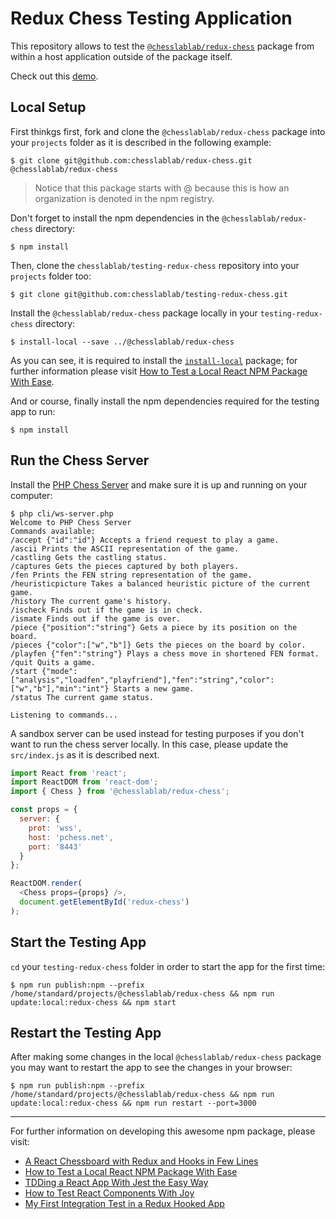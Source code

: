 # Redux Chess Testing Application

This repository allows to test the [`@chesslablab/redux-chess`](https://github.com/chesslablab/redux-chess) package from within a host application outside of the package itself.

Check out this [demo](https://programarivm.github.io/demo-redux-chess).

## Local Setup

First thinkgs first, fork and clone the `@chesslablab/redux-chess` package into your `projects` folder as it is described in the following example:

    $ git clone git@github.com:chesslablab/redux-chess.git @chesslablab/redux-chess

> Notice that this package starts with @ because this is how an organization is denoted in the npm registry.

Don't forget to install the npm dependencies in the `@chesslablab/redux-chess` directory:

    $ npm install

Then, clone the `chesslablab/testing-redux-chess` repository into your `projects` folder too:

    $ git clone git@github.com:chesslablab/testing-redux-chess.git

Install the `@chesslablab/redux-chess` package locally in your `testing-redux-chess` directory:

    $ install-local --save ../@chesslablab/redux-chess

As you can see, it is required to install the [`install-local`](https://www.npmjs.com/package/install-local) package; for further information please visit [How to Test a Local React NPM Package With Ease](https://javascript.plainenglish.io/testing-a-local-react-npm-package-with-ease-7d0668676ddb).

And or course, finally install the npm dependencies required for the testing app to run:

    $ npm install

## Run the Chess Server

Install the [PHP Chess Server](https://github.com/chesslablab/chess-server) and make sure it is up and running on your computer:

```
$ php cli/ws-server.php
Welcome to PHP Chess Server
Commands available:
/accept {"id":"id"} Accepts a friend request to play a game.
/ascii Prints the ASCII representation of the game.
/castling Gets the castling status.
/captures Gets the pieces captured by both players.
/fen Prints the FEN string representation of the game.
/heuristicpicture Takes a balanced heuristic picture of the current game.
/history The current game's history.
/ischeck Finds out if the game is in check.
/ismate Finds out if the game is over.
/piece {"position":"string"} Gets a piece by its position on the board.
/pieces {"color":["w","b"]} Gets the pieces on the board by color.
/playfen {"fen":"string"} Plays a chess move in shortened FEN format.
/quit Quits a game.
/start {"mode":["analysis","loadfen","playfriend"],"fen":"string","color":["w","b"],"min":"int"} Starts a new game.
/status The current game status.

Listening to commands...
```

A sandbox server can be used instead for testing purposes if you don't want to run the chess server locally. In this case, please update the `src/index.js` as it is described next.

```js
import React from 'react';
import ReactDOM from 'react-dom';
import { Chess } from '@chesslablab/redux-chess';

const props = {
  server: {
    prot: 'wss',
    host: 'pchess.net',
    port: '8443'
  }
};

ReactDOM.render(
  <Chess props={props} />,
  document.getElementById('redux-chess')
);
```

## Start the Testing App

`cd` your `testing-redux-chess` folder in order to start the app for the first time:

    $ npm run publish:npm --prefix /home/standard/projects/@chesslablab/redux-chess && npm run update:local:redux-chess && npm start

## Restart the Testing App

After making some changes in the local `@chesslablab/redux-chess` package you may want to restart the app to see the changes in your browser:

    $ npm run publish:npm --prefix /home/standard/projects/@chesslablab/redux-chess && npm run update:local:redux-chess && npm run restart --port=3000

---

For further information on developing this awesome npm package, please visit:

- [A React Chessboard with Redux and Hooks in Few Lines](https://medium.com/geekculture/a-react-chessboard-with-redux-and-hooks-in-few-lines-6009cb724bb)
- [How to Test a Local React NPM Package With Ease](https://javascript.plainenglish.io/testing-a-local-react-npm-package-with-ease-7d0668676ddb)
- [TDDing a React App With Jest the Easy Way](https://medium.com/geekculture/tdding-a-react-app-with-jest-the-easy-way-8ddb64aeaba6)
- [How to Test React Components With Joy](https://javascript.plainenglish.io/looking-forward-to-testing-react-components-with-joy-5bb3f86c21d7)
- [My First Integration Test in a Redux Hooked App](https://javascript.plainenglish.io/my-first-integration-test-in-a-redux-hooked-app-3b189addd46e)
